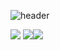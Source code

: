 ![header](https://capsule-render.vercel.app/api?type=rect&color=007acc&height=300&section=header&text=Welcome&fontSize=90)

<img src="https://img.shields.io/badge/TypeScript-007acc?style=for-the-badge&logo=typescript&logoColor=white"> <img src="https://img.shields.io/badge/JavaScript-F0DB4F?style=for-the-badge&logo=javascript&logoColor=white"><img src="https://img.shields.io/badge/MySQL-F0DB4F?style=for-the-badge&logo=mysql&logoColor=white">
